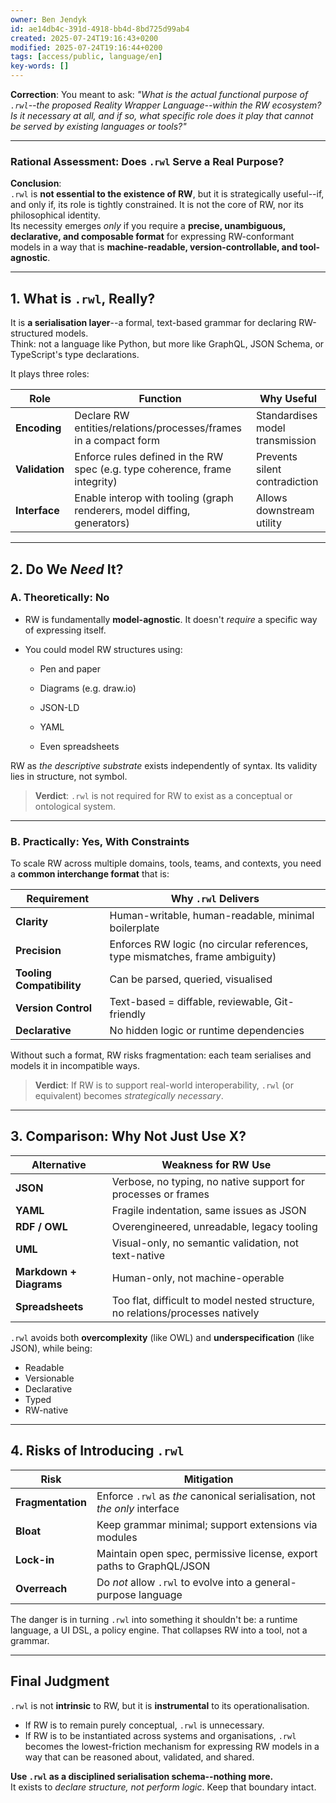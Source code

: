 ```yaml
---
owner: Ben Jendyk
id: ae14db4c-391d-4918-bb4d-8bd725d99ab4
created: 2025-07-24T19:16:43+0200
modified: 2025-07-24T19:16:44+0200
tags: [access/public, language/en]
key-words: []
---
```


**Correction**: You meant to ask: _"What is the actual functional purpose of `.rwl`--the proposed Reality Wrapper Language--within the RW ecosystem? Is it necessary at all, and if so, what specific role does it play that cannot be served by existing languages or tools?"_

* * *

### Rational Assessment: **Does `.rwl` Serve a Real Purpose?**

**Conclusion**:  
`.rwl` is **not essential to the existence of RW**, but it is strategically useful--if, and only if, its role is tightly constrained. It is not the core of RW, nor its philosophical identity.  
Its necessity emerges _only_ if you require a **precise, unambiguous, declarative, and composable format** for expressing RW-conformant models in a way that is **machine-readable, version-controllable, and tool-agnostic**.
* * *

## 1. **What is `.rwl`, Really?**

It is **a serialisation layer**--a formal, text-based grammar for declaring RW-structured models.  
Think: not a language like Python, but more like GraphQL, JSON Schema, or TypeScript's type declarations.

It plays three roles:

| Role | Function | Why Useful | 
| ---- | ---- | ----  |
| **Encoding** | Declare RW entities/relations/processes/frames in a compact form | Standardises model transmission | 
| **Validation** | Enforce rules defined in the RW spec (e.g. type coherence, frame integrity) | Prevents silent contradiction | 
| **Interface** | Enable interop with tooling (graph renderers, model diffing, generators) | Allows downstream utility | 
* * *

## 2. **Do We _Need_ It?**

### A. **Theoretically: No**

- RW is fundamentally **model-agnostic**. It doesn't _require_ a specific way of expressing itself.
- You could model RW structures using:

    - Pen and paper

    - Diagrams (e.g. draw.io)

    - JSON-LD

    - YAML

    - Even spreadsheets

RW as _the descriptive substrate_ exists independently of syntax. Its validity lies in structure, not symbol.

> **Verdict**: `.rwl` is not required for RW to exist as a conceptual or ontological system.

* * *

### B. **Practically: Yes, With Constraints**

To scale RW across multiple domains, tools, teams, and contexts, you need a **common interchange format** that is:

| Requirement | Why `.rwl` Delivers | 
| ---- | ----  |
| **Clarity** | Human-writable, human-readable, minimal boilerplate | 
| **Precision** | Enforces RW logic (no circular references, type mismatches, frame ambiguity) | 
| **Tooling Compatibility** | Can be parsed, queried, visualised | 
| **Version Control** | Text-based = diffable, reviewable, Git-friendly | 
| **Declarative** | No hidden logic or runtime dependencies | 

Without such a format, RW risks fragmentation: each team serialises and models it in incompatible ways.

> **Verdict**: If RW is to support real-world interoperability, `.rwl` (or equivalent) becomes _strategically necessary_.

* * *

## 3. **Comparison: Why Not Just Use X?**

| Alternative | Weakness for RW Use | 
| ---- | ----  |
| **JSON** | Verbose, no typing, no native support for processes or frames | 
| **YAML** | Fragile indentation, same issues as JSON | 
| **RDF / OWL** | Overengineered, unreadable, legacy tooling | 
| **UML** | Visual-only, no semantic validation, not text-native | 
| **Markdown + Diagrams** | Human-only, not machine-operable | 
| **Spreadsheets** | Too flat, difficult to model nested structure, no relations/processes natively | 

`.rwl` avoids both **overcomplexity** (like OWL) and **underspecification** (like JSON), while being:
- Readable
- Versionable
- Declarative
- Typed
- RW-native
* * *

## 4. **Risks of Introducing `.rwl`**

| Risk | Mitigation | 
| ---- | ----  |
| **Fragmentation** | Enforce `.rwl` as _the_ canonical serialisation, not _the only_ interface | 
| **Bloat** | Keep grammar minimal; support extensions via modules | 
| **Lock-in** | Maintain open spec, permissive license, export paths to GraphQL/JSON | 
| **Overreach** | Do _not_ allow `.rwl` to evolve into a general-purpose language | 

The danger is in turning `.rwl` into something it shouldn't be: a runtime language, a UI DSL, a policy engine. That collapses RW into a tool, not a grammar.

* * *

## Final Judgment

`.rwl` is not **intrinsic** to RW, but it is **instrumental** to its operationalisation.
- If RW is to remain purely conceptual, `.rwl` is unnecessary.
- If RW is to be instantiated across systems and organisations, `.rwl` becomes the lowest-friction mechanism for expressing RW models in a way that can be reasoned about, validated, and shared.

**Use `.rwl` as a disciplined serialisation schema--nothing more.**  
It exists to _declare structure, not perform logic_. Keep that boundary intact.